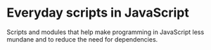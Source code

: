 # Everyday scripts in JavaScript

Scripts and modules that help make programming in JavaScript less mundane and to reduce the need for dependencies.


